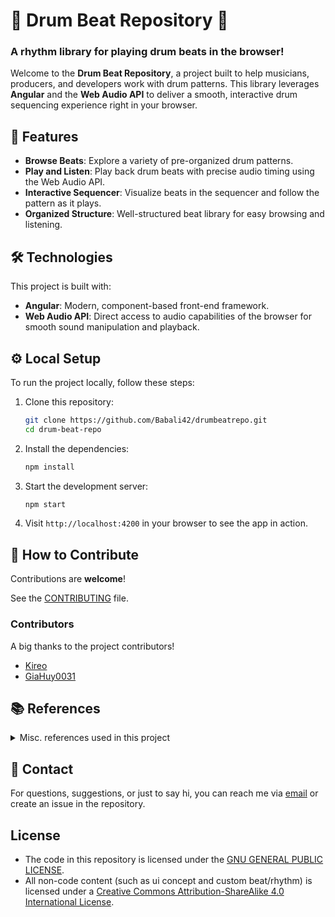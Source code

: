 # 🥁 Drum Beat Repository 🥁

### A rhythm library for playing drum beats in the browser!

Welcome to the **Drum Beat Repository**, a project built to help musicians, producers, and developers work with drum patterns. This library leverages **Angular** and the **Web Audio API** to deliver a smooth, interactive drum sequencing experience right in your browser.

## 🚀 Features

- **Browse Beats**: Explore a variety of pre-organized drum patterns.
- **Play and Listen**: Play back drum beats with precise audio timing using the Web Audio API.
- **Interactive Sequencer**: Visualize beats in the sequencer and follow the pattern as it plays.
- **Organized Structure**: Well-structured beat library for easy browsing and listening.

## 🛠️ Technologies

This project is built with:

- **Angular**: Modern, component-based front-end framework.
- **Web Audio API**: Direct access to audio capabilities of the browser for smooth sound manipulation and playback.

## ⚙️ Local Setup

To run the project locally, follow these steps:

1. Clone this repository:

    ```bash
    git clone https://github.com/Babali42/drumbeatrepo.git
    cd drum-beat-repo
    ```

2. Install the dependencies:

    ```bash
    npm install
    ```

3. Start the development server:

    ```bash
    npm start
    ```

4. Visit `http://localhost:4200` in your browser to see the app in action.

## 🌱 How to Contribute

Contributions are **welcome**!

See the [CONTRIBUTING](CONTRIBUTING.md) file.

### Contributors

A big thanks to the project contributors!
- [Kireo](https://github.com/khg051203)
- [GiaHuy0031](https://github.com/GiaHuy0031)

## 📚 References

<details>
  <summary>Misc. references used in this project</summary>

  - https://rsms.me/inter/
  - https://github.com/PahanPerera/angular-light-dark-app
  - https://effect.website/
  - https://github.com/simonwhitaker/github-fork-ribbon-css
</details>

## 📧 Contact

For questions, suggestions, or just to say hi, you can reach me via [email](mailto:bab07ali@gmail.com) or create an issue in the repository.

## License

- The code in this repository is licensed under the [GNU GENERAL PUBLIC LICENSE](LICENSE).
- All non-code content (such as ui concept and custom beat/rhythm) is licensed under a [Creative Commons Attribution-ShareAlike 4.0 International License](https://creativecommons.org/licenses/by-sa/4.0/).
